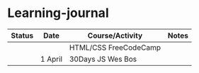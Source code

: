 # Learning-journal

Status |Date |Course/Activity|Notes
-------|-----|---------------|-----
       |     |HTML/CSS FreeCodeCamp|
       |1 April|30Days JS Wes Bos|
       
